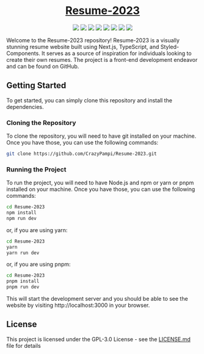 <div align="center">

# [Resume-2023](https://CrazyPampi.vercel.app/)

![](https://raw.githubusercontent.com/CrazyPampi/Resume-2023/main/preview.webp)
![](https://img.shields.io/github/license/CrazyPampi/Resume-2023?style=for-the-badge)
![](https://img.shields.io/github/languages/top/CrazyPampi/Resume-2023?style=for-the-badge)
![](https://img.shields.io/github/languages/count/CrazyPampi/Resume-2023?style=for-the-badge)
![](https://img.shields.io/github/languages/code-size/CrazyPampi/Resume-2023?style=for-the-badge)
![](https://img.shields.io/github/repo-size/CrazyPampi/Resume-2023?style=for-the-badge)
![](https://img.shields.io/github/last-commit/CrazyPampi/Resume-2023?style=for-the-badge)
![](https://img.shields.io/github/commit-activity/w/CrazyPampi/Resume-2023?style=for-the-badge)

</div>

Welcome to the Resume-2023 repository! Resume-2023 is a visually stunning resume website built using Next.js, TypeScript, and Styled-Components. It serves as a source of inspiration for individuals looking to create their own resumes. The project is a front-end development endeavor and can be found on GitHub.

## Getting Started

To get started, you can simply clone this repository and install the dependencies.

### Cloning the Repository

To clone the repository, you will need to have git installed on your machine. Once you have those, you can use the following commands:

```bash
git clone https://github.com/CrazyPampi/Resume-2023.git
```

### Running the Project

To run the project, you will need to have Node.js and npm or yarn or pnpm installed on your machine. Once you have those, you can use the following commands:

```bash
cd Resume-2023
npm install
npm run dev
```

or, if you are using yarn:

```bash
cd Resume-2023
yarn
yarn run dev
```

or, if you are using pnpm:

```bash
cd Resume-2023
pnpm install
pnpm run dev
```

This will start the development server and you should be able to see the website by visiting http://localhost:3000 in your browser.

## License

This project is licensed under the GPL-3.0 License - see the [LICENSE.md](https://github.com/CrazyPampi/Resume-2023/blob/main/LICENSE) file for details
